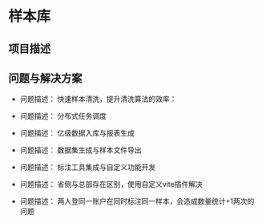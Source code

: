# 样本库
## 项目描述


## 问题与解决方案
- 问题描述：
  快速样本清洗，提升清洗算法的效率：

- 问题描述：
  分布式任务调度

- 问题描述：
  亿级数据入库与报表生成

- 问题描述：
  数据集生成与样本文件导出


- 问题描述：
  标注工具集成与自定义功能开发

- 问题描述：
  省侧与总部存在区别，使用自定义vite插件解决

- 问题描述：
  两人登同一账户在同时标注同一样本，会造成数量统计+1两次的问题